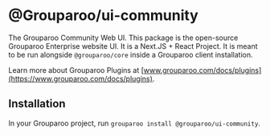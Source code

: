 # @Grouparoo/ui-community

The Grouparoo Community Web UI. This package is the open-source Grouparoo Enterprise website UI. It is a Next.JS + React Project. It is meant to be run alongside `@grouparoo/core` inside a Grouparoo client installation.

Learn more about Grouparoo Plugins at [www.grouparoo.com/docs/plugins](https://www.grouparoo.com/docs/plugins).

## Installation

In your Grouparoo project, run `grouparoo install @grouparoo/ui-community`.
